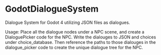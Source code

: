 # GodotDialogueSystem
 Dialogue System for Godot 4 utilizing JSON files as dialogues. 

Usage:
Place all the dialogue nodes under a NPC scene, and create a DialoguePicker code for the NPC. 
Write the dialouges to JSON and choices under choice_database. Then reference the paths to those dialouges in the dialogue_picker code to create the unique dialogue tree for the NPC.
